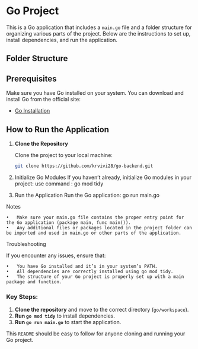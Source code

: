 # Go Project

This is a Go application that includes a `main.go` file and a folder structure for organizing various parts of the project. Below are the instructions to set up, install dependencies, and run the application.

## Folder Structure

## Prerequisites

Make sure you have Go installed on your system. You can download and install Go from the official site:

- [Go Installation](https://golang.org/doc/install)

## How to Run the Application

1. **Clone the Repository**

   Clone the project to your local machine:

   ```bash
   git clone https://github.com/krvivi28/go-backend.git
   ```

2. Initialize Go Modules
   If you haven’t already, initialize Go modules in your project:
   use command : go mod tidy

3. Run the Application
   Run the Go application: go run main.go

Notes

    •	Make sure your main.go file contains the proper entry point for the Go application (package main, func main()).
    •	Any additional files or packages located in the project folder can be imported and used in main.go or other parts of the application.

Troubleshooting

If you encounter any issues, ensure that:

    •	You have Go installed and it’s in your system’s PATH.
    •	All dependencies are correctly installed using go mod tidy.
    •	The structure of your Go project is properly set up with a main package and function.

### Key Steps:

1. **Clone the repository** and move to the correct directory (`go/workspace`).
2. **Run `go mod tidy`** to install dependencies.
3. **Run `go run main.go`** to start the application.

This `README` should be easy to follow for anyone cloning and running your Go project.
